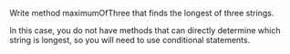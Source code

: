 Write method maximumOfThree that finds the longest of three strings.

In this case, you do not have methods that can directly determine which string is longest, so you will need to use conditional statements.